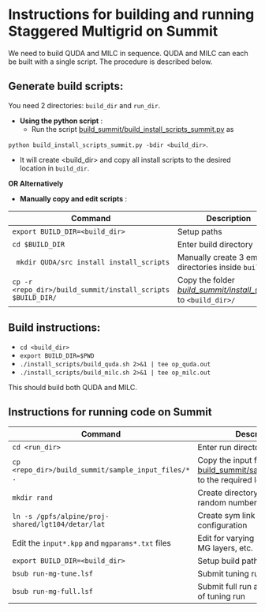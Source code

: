 # Instructions for building and running Staggered Multigrid on Summit
We need to build QUDA and MILC in sequence.  QUDA and MILC can each be built with a single script.
The procedure is described below.
## **Generate build scripts**: 
You need 2 directories: ```build_dir``` and ```run_dir```.
- **Using the python script**  :
  - Run the script [build_summit/build_install_scripts_summit.py](https://github.com/vmos1/Staggered_multigrid_build/blob/main/build_summit/build_install_scripts_summit.py) as 

`python build_install_scripts_summit.py -bdir <build_dir>`. 
  - It will create <build_dir> and copy all install scripts to the desired location in `build_dir`.

 **OR Alternatively**  
- **Manually copy and edit scripts** : 

| Command | Description | 
| -- | -- |
| `export BUILD_DIR=<build_dir>`| Setup paths |
| `cd $BUILD_DIR` | Enter build directory |
| ` mkdir QUDA/src install install_scripts` | Manually create 3 empty directories inside `build_dir`  |
| `cp -r <repo_dir>/build_summit/install_scripts $BUILD_DIR/` | Copy the folder [*build_summit/install_scripts*](https://github.com/vmos1/Staggered_multigrid_build/tree/main/build_summit/install_scripts) to `<build_dir>/` |


## **Build instructions**: 
  - ```cd <build_dir>``` 
  - `export BUILD_DIR=$PWD`
  - ```./install_scripts/build_quda.sh 2>&1 | tee op_quda.out ```
  - ```./install_scripts/build_milc.sh 2>&1 | tee op_milc.out ```


This should build both QUDA and MILC. 

## Instructions for running code on Summit

| Command | Description | 
| -- | -- |
| ```cd <run_dir>``` | Enter run directory |
| ```cp <repo_dir>/build_summit/sample_input_files/* .```  | Copy the input files from [build_summit/sample_input_files](https://github.com/vmos1/Staggered_multigrid_build/tree/main/build_summit/sample_input_files) to the required location |
| ```mkdir rand``` | Create directory for storing random numbers | 
| ```ln -s /gpfs/alpine/proj-shared/lgt104/detar/lat``` | Create sym link for gauge configuration | 
| Edit the `input*.kpp` and `mgparams*.txt` files | Edit for varying local volume, MG layers, etc. | 
| `export BUILD_DIR=<build_dir>`| Setup build path |
| ```bsub run-mg-tune.lsf``` | Submit tuning run |
| ```bsub run-mg-full.lsf``` | Submit full run after completion of tuning run | 

